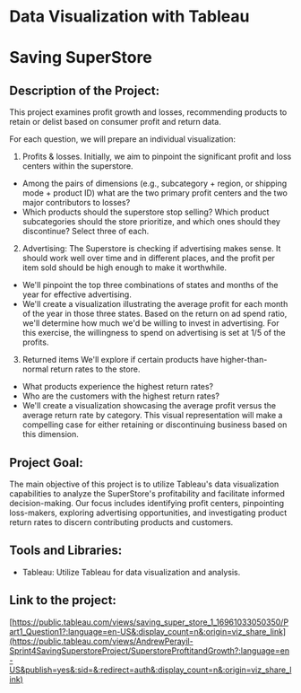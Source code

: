 # Data Visualization with Tableau

# Saving SuperStore


## Description of the Project:
This project examines profit growth and losses, recommending products to retain or delist based on consumer profit and return data.


For each question, we will prepare an individual visualization:
1. Profits & losses.
Initially, we aim to pinpoint the significant profit and loss centers within the superstore.
- Among the pairs of dimensions (e.g., subcategory + region, or shipping mode + product ID) what are the two primary profit centers and the two major contributors to losses?
- Which products should the superstore stop selling? 
Which product subcategories should the store prioritize, and which ones should they discontinue? Select three of each.

2. Advertising:
The Superstore is checking if advertising makes sense. It should work well over time and in different places, and the profit per item sold should be high enough to make it worthwhile.
- We'll pinpoint the top three combinations of states and months of the year for effective advertising. 
- We'll create a visualization illustrating the average profit for each month of the year in those three states. Based on the return on ad spend ratio, we'll determine how much we'd be willing to invest in advertising. For this exercise, the willingness to spend on advertising is set at 1/5 of the profits.

3. Returned items
We'll explore if certain products have higher-than-normal return rates to the store.
- What products experience the highest return rates?
- Who are the customers with the highest return rates?
- We'll create a visualization showcasing the average profit versus the average return rate by category. This visual representation will make a compelling case for either retaining or discontinuing business based on this dimension.
## Project Goal:
The main objective of this project is to utilize Tableau's data visualization capabilities to analyze the SuperStore's profitability and facilitate informed decision-making. Our focus includes identifying profit centers, pinpointing loss-makers, exploring advertising opportunities, and investigating product return rates to discern contributing products and customers.
## Tools and Libraries:
- Tableau: Utilize Tableau for data visualization and analysis.

## Link to the project:
[https://public.tableau.com/views/saving_super_store_1_16961033050350/Part1_Question1?:language=en-US&:display_count=n&:origin=viz_share_link](https://public.tableau.com/views/AndrewPerayil-Sprint4SavingSuperstoreProject/SuperstoreProftitandGrowth?:language=en-US&publish=yes&:sid=&:redirect=auth&:display_count=n&:origin=viz_share_link)
